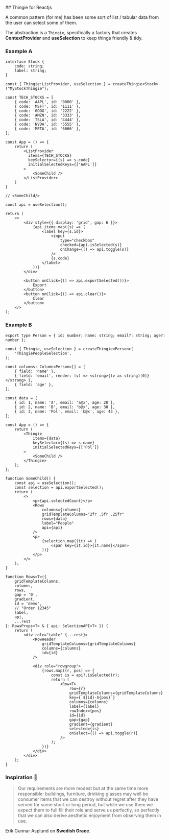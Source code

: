 ## Thingie for Reactjs

A common pattern (for me) has been some sort of list / tabular data from the user can select some of them.

The abstraction is a `Thingie`, specifically a factory that creates **ContextProvider** and **useSelection** to keep things friendly & tidy.

### Example A

```tsx
interface Stock {
    code: string;
    label: string;
}

const { Thingie:ListProvider, useSelection } = createThingie<Stock>("MyStockThingie");

const TECH_STOCKS = [
    { code: 'AAPL', id: '0000' },
    { code: 'MSFT', id: '1111' },
    { code: 'GOOG', id: '2222' },
    { code: 'AMZN', id: '3333' },
    { code: 'TSLA', id: '4444' },
    { code: 'NVDA', id: '5555' },
    { code: 'META', id: '6666' },
];

const App = () => {
    return (
        <ListProvider
          items={TECH_STOCKS}
          keySelector={(s) => s.code}
          initialSelectedKeys={['AAPL']}
        >
            <SomeChild />
        </ListProvider>
    )
}

// <SomeChild/>

const api = useSelection();

return (
    <>
        <div style={{ display: 'grid', gap: 6 }}>
            {api.items.map((s) => (
                <label key={s.id}>
                    <input
                        type="checkbox"
                        checked={api.isSelected(s)}
                        onChange={() => api.toggle(s)}
                    />
                    {s.code}
                </label>
            ))}
        </div>

        <button onClick={() => api.exportSelected())}>
            Export
        </button>
        <button onClick={() => api.clear()}>
            Clear
        </button>
    </>
);
```

### Example B

```tsx
export type Person = { id: number; name: string; email?: string; age?: number };

const { Thingie, useSelection } = createThingie<Person>(
    'ThingiePeopleSelection',
);

const columns: Column<Person>[] = [
    { field: 'name' },
    { field: 'email', render: (v) => <strong>{(v as string)[0]}</strong> },
    { field: 'age' },
];

const data = [
    { id: 1, name: 'A', email: 'a@x', age: 20 },
    { id: 2, name: 'B', email: 'b@x', age: 30 },
    { id: 3, name: 'Pol', email: 'b@x', age: 43 },
];

const App = () => {
    return (
        <Thingie
            items={data}
            keySelector={(s) => s.name}
            initialSelectedKeys={['Pol']}
        >
            <SomeChild />
        </Thingie>
    );
};

function SomeChild() {
    const api = useSelection();
    const selection = api.exportSelected();
    return (
        <>
            <p>{api.selectedCount}</p>
            <Rows
                columns={columns}
                gridTemplateColumns="2fr .5fr .25fr"
                rows={data}
                label="People"
                api={api}
            />
            <p>
                {selection.map((it) => (
                    <span key={it.id}>{it.name}</span>
                ))}
            </p>
        </>
    );
}

function Rows<T>({
    gridTemplateColumns,
    columns,
    rows,
    gap = '0',
    gradient,
    id = 'demo',
    // "Order 12345"
    label,
    api,
    ...rest
}: RowsProps<T> & { api: SelectionAPI<T> }) {
    return (
        <div role="table" {...rest}>
            <RowHeader
                gridTemplateColumns={gridTemplateColumns}
                columns={columns}
                id={id}
            />

            <div role="rowgroup">
                {rows.map((r, pos) => {
                    const is = api?.isSelected(r);
                    return (
                        <Row<T>
                            row={r}
                            gridTemplateColumns={gridTemplateColumns}
                            key={`${id}-${pos}`}
                            columns={columns}
                            label={label}
                            rowIndex={pos}
                            id={id}
                            gap={gap}
                            gradient={gradient}
                            selected={is}
                            onSelect={() => api.toggle(r)}
                        />
                    );
                })}
            </div>
        </div>
    );
}
```

### Inspiration 💐

> Our requirements are more modest but at the same time more responsible:
> buildings, furniture, drinking glasses may well be consumer items that
> we can destroy without regret after they have served for some short or
> long period, but while we use them we expect them to full fill their role and serve us perfectly, so perfectly that we can also derive aesthetic
> enjoyment from observing them in use.

Erik Gunnar Asplund on **Swedish Grace**.
